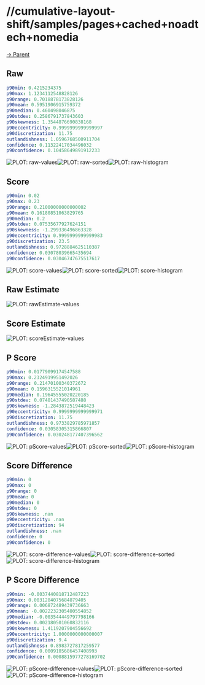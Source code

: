 
# //cumulative-layout-shift/samples/pages+cached+noadtech+nomedia

[→ Parent](../..)


## Raw


```yaml
p90min: 0.4215234375
p90max: 1.1234112548828126
p90range: 0.7018878173828126
p90mean: 0.5951906915759372
p90median: 0.460498046875
p90stdev: 0.2586791737843603
p90skewness: 1.3544876690838168
p90eccentricity: 0.9999999999999997
p90discretization: 11.75
outlandishness: 1.0596768500911704
confidence: 0.11322417034496032
p90confidence: 0.10458649891912233

```

![PLOT: raw-values](./raw/values.svg)![PLOT: raw-sorted](./raw/sorted.svg)![PLOT: raw-histogram](./raw/histogram.svg)
## Score


```yaml
p90min: 0.02
p90max: 0.23
p90range: 0.21000000000000002
p90mean: 0.16180851063829765
p90median: 0.2
p90stdev: 0.07535677927624151
p90skewness: -1.299336496863328
p90eccentricity: 0.9999999999999983
p90discretization: 23.5
outlandishness: 0.9728884625110387
confidence: 0.03078039665435694
p90confidence: 0.03046747675517617

```

![PLOT: score-values](./score/values.svg)![PLOT: score-sorted](./score/sorted.svg)![PLOT: score-histogram](./score/histogram.svg)
## Raw Estimate

![PLOT: rawEstimate-values](./rawEstimate/values.svg)
## Score Estimate

![PLOT: scoreEstimate-values](./scoreEstimate/values.svg)
## P Score


```yaml
p90min: 0.01779099174547588
p90max: 0.2324919951492026
p90range: 0.21470100340372672
p90mean: 0.1596315521014961
p90median: 0.19645555020220185
p90stdev: 0.07481437490587488
p90skewness: -1.2843872519448423
p90eccentricity: 0.9999999999999971
p90discretization: 11.75
outlandishness: 0.9733829785971857
confidence: 0.03058305315866807
p90confidence: 0.030248177407396562

```

![PLOT: pScore-values](./pScore/values.svg)![PLOT: pScore-sorted](./pScore/sorted.svg)![PLOT: pScore-histogram](./pScore/histogram.svg)
## Score Difference


```yaml
p90min: 0
p90max: 0
p90range: 0
p90mean: 0
p90median: 0
p90stdev: 0
p90skewness: .nan
p90eccentricity: .nan
p90discretization: 94
outlandishness: .nan
confidence: 0
p90confidence: 0

```

![PLOT: score-difference-values](./score-difference/values.svg)![PLOT: score-difference-sorted](./score-difference/sorted.svg)![PLOT: score-difference-histogram](./score-difference/histogram.svg)
## P Score Difference


```yaml
p90min: -0.0037440818712487223
p90max: 0.0031284075684879405
p90range: 0.006872489439736663
p90mean: -0.0022232305400554852
p90median: -0.003544449797798166
p90stdev: 0.002180501060832116
p90skewness: 1.4119207904556692
p90eccentricity: 1.0000000000000007
p90discretization: 9.4
outlandishness: 0.8983727817259577
confidence: 0.0009105686457408993
p90confidence: 0.0008815977278169702

```

![PLOT: pScore-difference-values](./pScore-difference/values.svg)![PLOT: pScore-difference-sorted](./pScore-difference/sorted.svg)![PLOT: pScore-difference-histogram](./pScore-difference/histogram.svg)